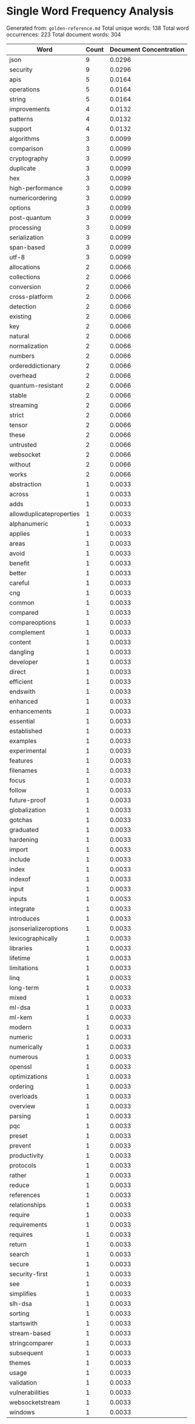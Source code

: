 # Single Word Frequency Analysis

Generated from: `golden-reference.md`
Total unique words: 138
Total word occurrences: 223
Total document words: 304

| Word | Count | Document Concentration |
|------|-------|------------------------|
| json | 9 | 0.0296 |
| security | 9 | 0.0296 |
| apis | 5 | 0.0164 |
| operations | 5 | 0.0164 |
| string | 5 | 0.0164 |
| improvements | 4 | 0.0132 |
| patterns | 4 | 0.0132 |
| support | 4 | 0.0132 |
| algorithms | 3 | 0.0099 |
| comparison | 3 | 0.0099 |
| cryptography | 3 | 0.0099 |
| duplicate | 3 | 0.0099 |
| hex | 3 | 0.0099 |
| high-performance | 3 | 0.0099 |
| numericordering | 3 | 0.0099 |
| options | 3 | 0.0099 |
| post-quantum | 3 | 0.0099 |
| processing | 3 | 0.0099 |
| serialization | 3 | 0.0099 |
| span-based | 3 | 0.0099 |
| utf-8 | 3 | 0.0099 |
| allocations | 2 | 0.0066 |
| collections | 2 | 0.0066 |
| conversion | 2 | 0.0066 |
| cross-platform | 2 | 0.0066 |
| detection | 2 | 0.0066 |
| existing | 2 | 0.0066 |
| key | 2 | 0.0066 |
| natural | 2 | 0.0066 |
| normalization | 2 | 0.0066 |
| numbers | 2 | 0.0066 |
| ordereddictionary | 2 | 0.0066 |
| overhead | 2 | 0.0066 |
| quantum-resistant | 2 | 0.0066 |
| stable | 2 | 0.0066 |
| streaming | 2 | 0.0066 |
| strict | 2 | 0.0066 |
| tensor | 2 | 0.0066 |
| these | 2 | 0.0066 |
| untrusted | 2 | 0.0066 |
| websocket | 2 | 0.0066 |
| without | 2 | 0.0066 |
| works | 2 | 0.0066 |
| abstraction | 1 | 0.0033 |
| across | 1 | 0.0033 |
| adds | 1 | 0.0033 |
| allowduplicateproperties | 1 | 0.0033 |
| alphanumeric | 1 | 0.0033 |
| applies | 1 | 0.0033 |
| areas | 1 | 0.0033 |
| avoid | 1 | 0.0033 |
| benefit | 1 | 0.0033 |
| better | 1 | 0.0033 |
| careful | 1 | 0.0033 |
| cng | 1 | 0.0033 |
| common | 1 | 0.0033 |
| compared | 1 | 0.0033 |
| compareoptions | 1 | 0.0033 |
| complement | 1 | 0.0033 |
| content | 1 | 0.0033 |
| dangling | 1 | 0.0033 |
| developer | 1 | 0.0033 |
| direct | 1 | 0.0033 |
| efficient | 1 | 0.0033 |
| endswith | 1 | 0.0033 |
| enhanced | 1 | 0.0033 |
| enhancements | 1 | 0.0033 |
| essential | 1 | 0.0033 |
| established | 1 | 0.0033 |
| examples | 1 | 0.0033 |
| experimental | 1 | 0.0033 |
| features | 1 | 0.0033 |
| filenames | 1 | 0.0033 |
| focus | 1 | 0.0033 |
| follow | 1 | 0.0033 |
| future-proof | 1 | 0.0033 |
| globalization | 1 | 0.0033 |
| gotchas | 1 | 0.0033 |
| graduated | 1 | 0.0033 |
| hardening | 1 | 0.0033 |
| import | 1 | 0.0033 |
| include | 1 | 0.0033 |
| index | 1 | 0.0033 |
| indexof | 1 | 0.0033 |
| input | 1 | 0.0033 |
| inputs | 1 | 0.0033 |
| integrate | 1 | 0.0033 |
| introduces | 1 | 0.0033 |
| jsonserializeroptions | 1 | 0.0033 |
| lexicographically | 1 | 0.0033 |
| libraries | 1 | 0.0033 |
| lifetime | 1 | 0.0033 |
| limitations | 1 | 0.0033 |
| linq | 1 | 0.0033 |
| long-term | 1 | 0.0033 |
| mixed | 1 | 0.0033 |
| ml-dsa | 1 | 0.0033 |
| ml-kem | 1 | 0.0033 |
| modern | 1 | 0.0033 |
| numeric | 1 | 0.0033 |
| numerically | 1 | 0.0033 |
| numerous | 1 | 0.0033 |
| openssl | 1 | 0.0033 |
| optimizations | 1 | 0.0033 |
| ordering | 1 | 0.0033 |
| overloads | 1 | 0.0033 |
| overview | 1 | 0.0033 |
| parsing | 1 | 0.0033 |
| pqc | 1 | 0.0033 |
| preset | 1 | 0.0033 |
| prevent | 1 | 0.0033 |
| productivity | 1 | 0.0033 |
| protocols | 1 | 0.0033 |
| rather | 1 | 0.0033 |
| reduce | 1 | 0.0033 |
| references | 1 | 0.0033 |
| relationships | 1 | 0.0033 |
| require | 1 | 0.0033 |
| requirements | 1 | 0.0033 |
| requires | 1 | 0.0033 |
| return | 1 | 0.0033 |
| search | 1 | 0.0033 |
| secure | 1 | 0.0033 |
| security-first | 1 | 0.0033 |
| see | 1 | 0.0033 |
| simplifies | 1 | 0.0033 |
| slh-dsa | 1 | 0.0033 |
| sorting | 1 | 0.0033 |
| startswith | 1 | 0.0033 |
| stream-based | 1 | 0.0033 |
| stringcomparer | 1 | 0.0033 |
| subsequent | 1 | 0.0033 |
| themes | 1 | 0.0033 |
| usage | 1 | 0.0033 |
| validation | 1 | 0.0033 |
| vulnerabilities | 1 | 0.0033 |
| websocketstream | 1 | 0.0033 |
| windows | 1 | 0.0033 |
